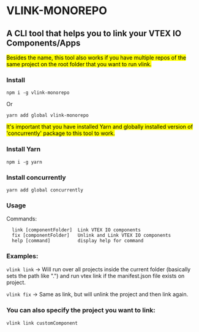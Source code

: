 # VLINK-MONOREPO
## A CLI tool that helps you to link your VTEX IO Components/Apps

<mark>Besides the name, this tool also works if you have multiple repos of the same project on the root folder that you want to run vlink.</mark>

### Install

`npm i -g vlink-monorepo`

Or

`yarn add global vlink-monorepo`

<mark>It's important that you have installed Yarn and globally installed version of 'concurrently' package to this tool to work.</mark>

### Install Yarn
`npm i -g yarn`

### Install concurrently
`yarn add global concurrently`

### Usage

Commands:
```
  link [componentFolder]  Link VTEX IO components
  fix [componentFolder]   Unlink and Link VTEX IO components
  help [command]          display help for command
```
### Examples:

`vlink link` -> Will run over all projects inside the current folder (basically sets the path like ".") and run vtex link if the manifest.json file exists on project.

`vlink fix` -> Same as link, but will unlink the project and then link again.

### You can also specify the project you want to link:
`vlink link customComponent`